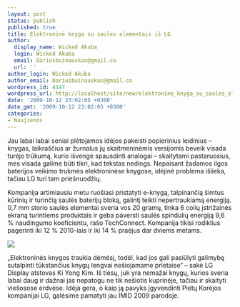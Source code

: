 ```yaml
---
layout: post
status: publish
published: true
title: Elektroninė knyga su saulės elementais iš LG
author:
  display_name: Wicked Akuba
  login: Wicked Akuba
  email: Dariusbuinauskas@gmail.co
  url: ''
author_login: Wicked Akuba
author_email: Dariusbuinauskas@gmail.co
wordpress_id: 4147
wordpress_url: http://localhost/site/new/elektronine_knyga_su_saules_elementais_is_lg/
date: '2009-10-12 23:02:05 +0300'
date_gmt: '2009-10-12 23:02:05 +0300'
categories:
- Naujienos
---
```

<p>Jau labai labai seniai plėtojamos idėjos pakeisti popierinius leidinius – knygas, laikraščius ar žurnalus jų skaitmeninėmis versijomis beveik visada turėjo trūkumą, kurio išvengė spausdinti analogai – skaitytami pastaruosius, mes visada galime būti tikri, kad tekstas nedings. Nepaisant žadamos ilgos baterijos veikimo trukmės elektroninėse knygose, idėjinė problema išlieka, tačiau LG turi tam priešnuodžių. </p>
<p>Kompanija artimiausiu metu ruošiasi pristatyti e-knygą, talpinančią šimtus kūrinių ir turinčią saulės baterijų bloką, galintį teikti nepertraukiamą energiją. 0,7 mm storio saulės elementai sveria vos 20 gramų, tinka 6 colių įstrižainės ekraną turintiems produktais ir geba paversti saulės spindulių energiją 9,6 % naudingumo koeficientu, rašo TechConnect. Kompanija tikisi rodiklius pagerinti iki 12 % 2010-iais ir iki 14 % praėjus dar dviems metams.</p>
<p><img src="http://img176.imageshack.us/img176/2061/lgsolarebook.jpg" /></p>
<p>„Elektroninės knygos traukia dėmėsį, todėl, kad jos gali pasiūlyti galimybę sutalpinti tūkstančius knygų lengvai nešiojamame prietaise“ – sakė LG Display atstovas Ki Yong Kim. Iš tiesų, juk yra nemažai knygų, kurios sveria labai daug ir dažnai jas nepatogu ne tik nešiotis kuprinėje, tačiau ir skaityti viešosose erdvėse. Idėja gera, o kaip ją pavyks įgyvendinti Pietų Korėjos kompanijai LG, galėsime pamatyti jau IMID 2009 parodoje.<br /></p>
